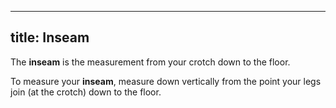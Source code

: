 ***

## title: Inseam

The **inseam** is the measurement from your crotch down to the floor.

To measure your **inseam**, measure down vertically from the point your legs join (at the crotch) down to the floor.
